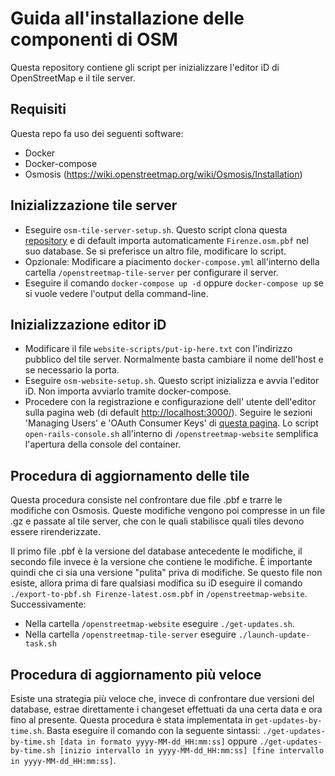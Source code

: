 # Guida all'installazione delle componenti di OSM
Questa repository contiene gli script per inizializzare l'editor iD di OpenStreetMap e il tile server.

## Requisiti
Questa repo fa uso dei seguenti software:
- Docker
- Docker-compose
- Osmosis (https://wiki.openstreetmap.org/wiki/Osmosis/Installation)

## Inizializzazione tile server
- Eseguire `osm-tile-server-setup.sh`.  Questo script clona questa [repository](https://github.com/SimoMett/openstreetmap-tile-server) e di default importa automaticamente `Firenze.osm.pbf` nel suo database. Se si preferisce un altro file, modificare lo script.
- Opzionale: Modificare a piacimento `docker-compose.yml` all'interno della cartella `/openstreetmap-tile-server` per configurare il server.
- Eseguire il comando `docker-compose up -d` oppure `docker-compose up` se si vuole vedere l'output della command-line.

## Inizializzazione editor iD
- Modificare il file `website-scripts/put-ip-here.txt` con l'indirizzo pubblico del tile server. Normalmente basta cambiare il nome dell'host e se necessario la porta.
- Eseguire `osm-website-setup.sh`. Questo script inizializza e avvia l'editor iD. Non importa avviarlo tramite docker-compose.
- Procedere con la registrazione e configurazione dell' utente dell'editor sulla pagina web (di default [http://localhost:3000/](http://localhost:3000/)). Seguire le sezioni 'Managing Users' e 'OAuth Consumer Keys' di [questa pagina](https://github.com/openstreetmap/openstreetmap-website/blob/master/CONFIGURE.md). Lo script `open-rails-console.sh` all'interno di `/openstreetmap-website` semplifica l'apertura della console del container.

## Procedura di aggiornamento delle tile
Questa procedura consiste nel confrontare due file .pbf e trarre le modifiche con Osmosis. Queste modifiche vengono poi compresse in un file .gz e passate al tile server, che con le quali stabilisce quali tiles devono essere rirenderizzate.

Il primo file .pbf è la versione del database antecedente le modifiche, il secondo file invece è la versione che contiene le modifiche. È importante quindi che ci sia una versione "pulita" priva di modifiche. Se questo file non esiste, allora prima di fare qualsiasi modifica su iD eseguire il comando `./export-to-pbf.sh Firenze-latest.osm.pbf` in `/openstreetmap-website`. Successivamente:
- Nella cartella `/openstreetmap-website` eseguire `./get-updates.sh`.
- Nella cartella `/openstreetmap-tile-server` eseguire `./launch-update-task.sh`

## Procedura di aggiornamento più veloce
Esiste una strategia più veloce che, invece di confrontare due versioni del database, estrae direttamente i changeset effettuati da una certa data e ora fino al presente. Questa procedura è stata implementata in `get-updates-by-time.sh`. Basta eseguire il comando con la seguente sintassi: `./get-updates-by-time.sh [data in formato yyyy-MM-dd_HH:mm:ss]` oppure `./get-updates-by-time.sh [inizio intervallo in yyyy-MM-dd_HH:mm:ss] [fine intervallo in yyyy-MM-dd_HH:mm:ss]`.
